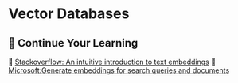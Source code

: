 # Vector Databases

## 🧠 Continue Your Learning
🔗 [Stackoverflow: An intuitive introduction to text embeddings](https://stackoverflow.blog/2023/11/09/an-intuitive-introduction-to-text-embeddings/)
🔗 [Microsoft:Generate embeddings for search queries and documents](https://learn.microsoft.com/en-us/collections/zk25b3g6n6ko14)
